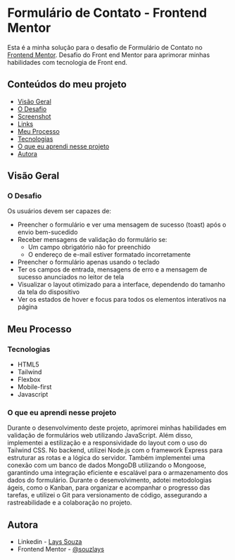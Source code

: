 # Formulário de Contato - Frontend Mentor

Esta é a minha solução para o desafio de Formulário de Contato no [Frontend Mentor](https://www.frontendmentor.io/challenges/contact-form--G-hYlqKJj). Desafio do Front end Mentor para aprimorar minhas habilidades com tecnologia de Front end.

## Conteúdos do meu projeto
- [Visão Geral](#visao-geral)
- [O Desafio](#o-desafio)
- [Screenshot](#screenshot)
- [Links](#links)
- [Meu Processo](#meu-processo)
- [Tecnologias](#tecnologias)
- [O que eu aprendi nesse projeto](#o-que-eu-aprendi-nesse-projeto)
- [Autora](#autora)

## Visão Geral

### O Desafio

Os usuários devem ser capazes de:

- Preencher o formulário e ver uma mensagem de sucesso (toast) após o envio bem-sucedido
- Receber mensagens de validação do formulário se:
  - Um campo obrigatório não for preenchido
  - O endereço de e-mail estiver formatado incorretamente
- Preencher o formulário apenas usando o teclado
- Ter os campos de entrada, mensagens de erro e a mensagem de sucesso anunciados no leitor de tela
- Visualizar o layout otimizado para a interface, dependendo do tamanho da tela do dispositivo
- Ver os estados de hover e focus para todos os elementos interativos na página

<!-- ### Links

- Solution URL: [Add solution URL here](https://your-solution-url.com)
- Live Site URL: [Add live site URL here](https://your-live-site-url.com) -->

## Meu Processo

### Tecnologias

- HTML5 
- Tailwind
- Flexbox
- Mobile-first 
- Javascript


### O que eu aprendi nesse projeto

Durante o desenvolvimento deste projeto, aprimorei minhas habilidades em validação de formulários web utilizando JavaScript. Além disso, implementei a estilização e a responsividade do layout com o uso do Tailwind CSS. No backend, utilizei Node.js com o framework Express para estruturar as rotas e a lógica do servidor. Também implementei uma conexão com um banco de dados MongoDB utilizando o Mongoose, garantindo uma integração eficiente e escalável para o armazenamento dos dados do formulário. Durante o desenvolvimento, adotei metodologias ágeis, como o Kanban, para organizar e acompanhar o progresso das tarefas, e utilizei o Git para versionamento de código, assegurando a rastreabilidade e a colaboração no projeto. 

## Autora

- Linkedin - [Lays Souza](https://www.linkedin.com/in/lays-souza-desenvolvedora/)
- Frontend Mentor - [@souzlays](https://www.frontendmentor.io/profile/souzlays)


